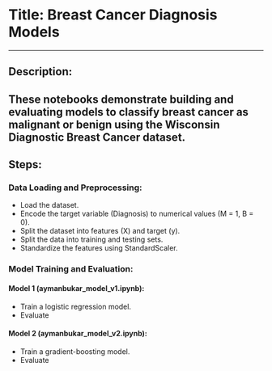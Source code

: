 # Title: Breast Cancer Diagnosis Models
---
## Description:
These notebooks demonstrate building and evaluating models to classify breast cancer as malignant or benign using the Wisconsin Diagnostic Breast Cancer dataset.
---
## Steps:

### Data Loading and Preprocessing:
- Load the dataset.
- Encode the target variable (Diagnosis) to numerical values (M = 1, B = 0).
- Split the dataset into features (X) and target (y).
- Split the data into training and testing sets.
- Standardize the features using StandardScaler.

### Model Training and Evaluation:
#### Model 1 (aymanbukar_model_v1.ipynb):
- Train a logistic regression model.
- Evaluate 

#### Model 2 (aymanbukar_model_v2.ipynb):
- Train a gradient-boosting model.
- Evaluate
